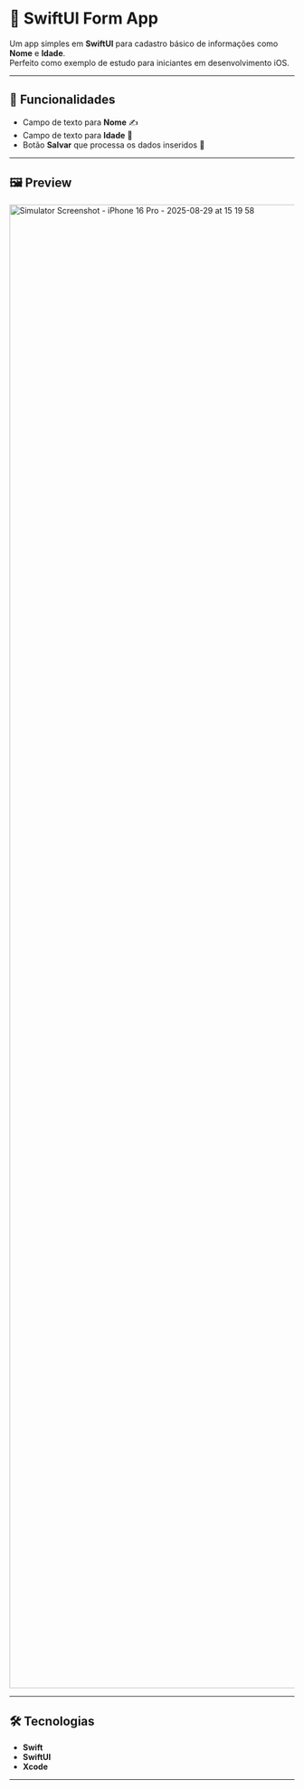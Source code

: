 # 📱 SwiftUI Form App  

Um app simples em **SwiftUI** para cadastro básico de informações como **Nome** e **Idade**.  
Perfeito como exemplo de estudo para iniciantes em desenvolvimento iOS.  

---

## 🚀 Funcionalidades
- Campo de texto para **Nome** ✍️  
- Campo de texto para **Idade** 🔢  
- Botão **Salvar** que processa os dados inseridos 💾  

---

## 🖼️ Preview

<img width="1206" height="2622" alt="Simulator Screenshot - iPhone 16 Pro - 2025-08-29 at 15 19 58" src="https://github.com/user-attachments/assets/3163046a-c171-409b-b818-4911d7bd36d0" />

---

## 🛠️ Tecnologias
- **Swift**  
- **SwiftUI**  
- **Xcode**  

---


